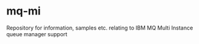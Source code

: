 # mq-mi
Repository for information, samples etc. relating to IBM MQ Multi Instance queue manager support
